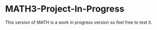 # MATH3-Project-In-Progress
This version of MATH is a work in progress version so feel free to test it.
